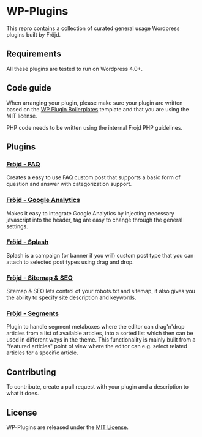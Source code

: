 # WP-Plugins
This repro contains a collection of curated general usage Wordpress plugins built by Fröjd.

## Requirements
All these plugins are tested to run on Wordpress 4.0+.

## Code guide
When arranging your plugin, please make sure your plugin are written based on the [WP Plugin Boilerplates](https://github.com/Frojd/WP-Plugin-Boilerplates) template and that you are using the MIT license.

PHP code needs to be written using the internal Frojd PHP guidelines.

## Plugins

### [Fröjd - FAQ](https://github.com/Frojd/WP-Plugins/tree/develop/frojd-faq)
Creates a easy to use FAQ custom post that supports a basic form of question and answer with categorization support.

### [Fröjd - Google Analytics](https://github.com/Frojd/WP-Plugins/tree/develop/frojd-google-analytics)
Makes it easy to integrate Google Analytics by injecting necessary javascript into the header, tag are easy to change through the general settings.

### [Fröjd - Splash](https://github.com/Frojd/WP-Plugins/tree/develop/frojd-splash)
Splash is a campaign (or banner if you will) custom post type that you can attach to selected post types using drag and drop.

### [Fröjd - Sitemap & SEO](https://github.com/Frojd/WP-Plugins/tree/develop/frojd-sitemap-seo)
Sitemap & SEO lets control of your robots.txt and sitemap, it also gives you the ability to specify site description and keywords.

### [Fröjd - Segments](https://github.com/Frojd/WP-Plugins/tree/master/frojd-segments)
Plugin to handle segment metaboxes where the editor can drag'n'drop articles from a list of available articles, into a sorted list which then can be used in different ways in the theme. This functionality is mainly built from a "featured articles" point of view where the editor can e.g. select related articles for a specific article.

## Contributing
To contribute, create a pull request with your plugin and a description to what it does.

## License

WP-Plugins are released under the [MIT License](http://www.opensource.org/licenses/MIT).
